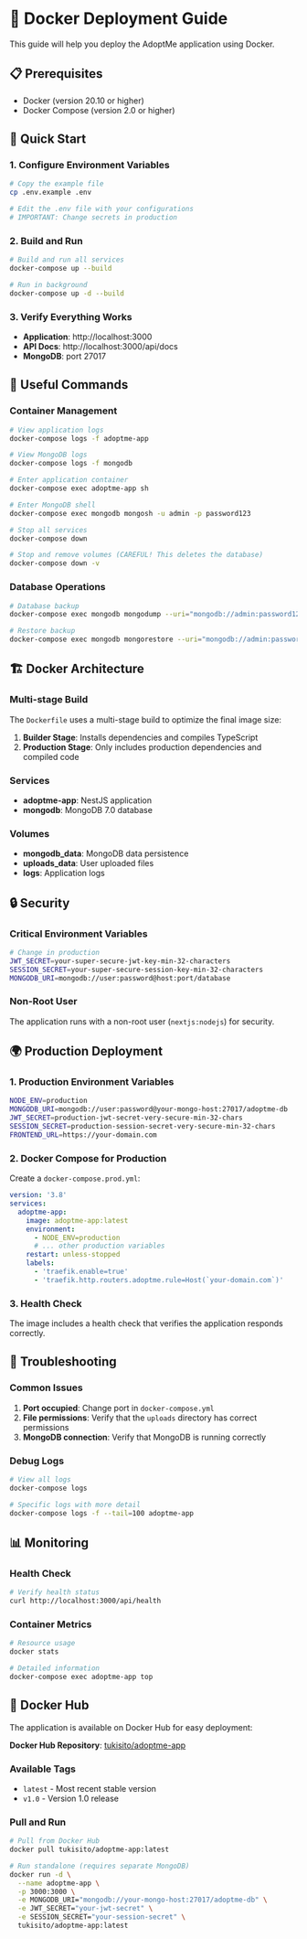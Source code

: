 # 🐳 Docker Deployment Guide

This guide will help you deploy the AdoptMe application using Docker.

## 📋 Prerequisites

- Docker (version 20.10 or higher)
- Docker Compose (version 2.0 or higher)

## 🚀 Quick Start

### 1. Configure Environment Variables

```bash
# Copy the example file
cp .env.example .env

# Edit the .env file with your configurations
# IMPORTANT: Change secrets in production
```

### 2. Build and Run

```bash
# Build and run all services
docker-compose up --build

# Run in background
docker-compose up -d --build
```

### 3. Verify Everything Works

- **Application**: http://localhost:3000
- **API Docs**: http://localhost:3000/api/docs
- **MongoDB**: port 27017

## 🔧 Useful Commands

### Container Management

```bash
# View application logs
docker-compose logs -f adoptme-app

# View MongoDB logs
docker-compose logs -f mongodb

# Enter application container
docker-compose exec adoptme-app sh

# Enter MongoDB shell
docker-compose exec mongodb mongosh -u admin -p password123

# Stop all services
docker-compose down

# Stop and remove volumes (CAREFUL! This deletes the database)
docker-compose down -v
```

### Database Operations

```bash
# Database backup
docker-compose exec mongodb mongodump --uri="mongodb://admin:password123@localhost:27017/adoptme-db?authSource=admin" --out=/data/backup

# Restore backup
docker-compose exec mongodb mongorestore --uri="mongodb://admin:password123@localhost:27017/adoptme-db?authSource=admin" /data/backup/adoptme-db
```

## 🏗️ Docker Architecture

### Multi-stage Build

The `Dockerfile` uses a multi-stage build to optimize the final image size:

1. **Builder Stage**: Installs dependencies and compiles TypeScript
2. **Production Stage**: Only includes production dependencies and compiled code

### Services

- **adoptme-app**: NestJS application
- **mongodb**: MongoDB 7.0 database

### Volumes

- **mongodb_data**: MongoDB data persistence
- **uploads_data**: User uploaded files
- **logs**: Application logs

## 🔒 Security

### Critical Environment Variables

```bash
# Change in production
JWT_SECRET=your-super-secure-jwt-key-min-32-characters
SESSION_SECRET=your-super-secure-session-key-min-32-characters
MONGODB_URI=mongodb://user:password@host:port/database
```

### Non-Root User

The application runs with a non-root user (`nextjs:nodejs`) for security.

## 🌍 Production Deployment

### 1. Production Environment Variables

```bash
NODE_ENV=production
MONGODB_URI=mongodb://user:password@your-mongo-host:27017/adoptme-db
JWT_SECRET=production-jwt-secret-very-secure-min-32-chars
SESSION_SECRET=production-session-secret-very-secure-min-32-chars
FRONTEND_URL=https://your-domain.com
```

### 2. Docker Compose for Production

Create a `docker-compose.prod.yml`:

```yaml
version: '3.8'
services:
  adoptme-app:
    image: adoptme-app:latest
    environment:
      - NODE_ENV=production
      # ... other production variables
    restart: unless-stopped
    labels:
      - 'traefik.enable=true'
      - 'traefik.http.routers.adoptme.rule=Host(`your-domain.com`)'
```

### 3. Health Check

The image includes a health check that verifies the application responds correctly.

## 🐛 Troubleshooting

### Common Issues

1. **Port occupied**: Change port in `docker-compose.yml`
2. **File permissions**: Verify that the `uploads` directory has correct permissions
3. **MongoDB connection**: Verify that MongoDB is running correctly

### Debug Logs

```bash
# View all logs
docker-compose logs

# Specific logs with more detail
docker-compose logs -f --tail=100 adoptme-app
```

## 📊 Monitoring

### Health Check

```bash
# Verify health status
curl http://localhost:3000/api/health
```

### Container Metrics

```bash
# Resource usage
docker stats

# Detailed information
docker-compose exec adoptme-app top
```

## 🚀 Docker Hub

The application is available on Docker Hub for easy deployment:

**Docker Hub Repository**: [tukisito/adoptme-app](https://hub.docker.com/r/tukisito/adoptme-app)

### Available Tags

- `latest` - Most recent stable version
- `v1.0` - Version 1.0 release

### Pull and Run

```bash
# Pull from Docker Hub
docker pull tukisito/adoptme-app:latest

# Run standalone (requires separate MongoDB)
docker run -d \
  --name adoptme-app \
  -p 3000:3000 \
  -e MONGODB_URI="mongodb://your-mongo-host:27017/adoptme-db" \
  -e JWT_SECRET="your-jwt-secret" \
  -e SESSION_SECRET="your-session-secret" \
  tukisito/adoptme-app:latest
```
